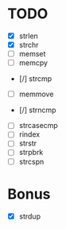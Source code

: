 # TODO

* [X] strlen
* [X] strchr
* [ ] memset
* [ ] memcpy
* [/] strcmp
* [ ] memmove
* [/] strncmp
* [ ] strcasecmp
* [ ] rindex
* [ ] strstr
* [ ] strpbrk
* [ ] strcspn

# Bonus

* [X] strdup